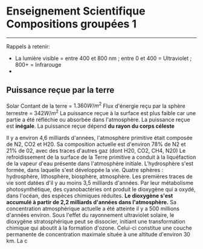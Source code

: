 # Enseignement Scientifique Compositions groupées 1
---

Rappels à retenir:

* La lumière visible = entre 400 et 800 nm ; entre 0 et 400 = Ultraviolet ; 800+ = Infrarouge
* 

## Puissance reçue par la terre

Solar Contant de la terre = $1.360W/m^2$
Flux d'énergie reçu par la sphère terrestre = $342 W/m^2$
La puissance reçue à la surface est plus faible car une partie a été réfléchie ou absorbée dans l'atmosphère.
La puissance reçue est **inégale**. 
La puissance reçue dépend **du rayon du corps céleste**

Il y a environ 4,6 milliards d'années, l'atmosphère primitive était composée de N2, CO2 et H20. Sa composition actuelle est d'environ 78% de N2 et 21% de 02, avec des traces d'autres gaz (dont H20, CO2, CH4, N20)
Le refroidissement de la surface de la Terre primitive a conduit à la liquéfaction de la vapeur d'eau présente dans l'atmosphère initiale. L'hydrosphère s'est formée, dans laquelle s'est développée la vie. Quatre sphères : hydrosphère, lithosphère, biosphère, atmosphère.
Les premières traces de vie sont datées d'il y au moins 3,5 milliards d'années. Par leur métabolisme photosynthétique, des cyanobactéries ont produit le dioxygène qui a oxydé, dans l'océan, des espèces chimiques réduites. **Le dioxygène s'est accumulé à partir de 2,2 milliards d'années dans l'atmosphère.** Sa concentration atmosphérique actuelle a été atteinte il y a 500 millions d'années environ. 
Sous l'effet du rayonnement ultraviolet solaire, le dioxygène stratosphérique peut se dissocier, initiant une transformation chimique qui aboutit à la formation d'ozone. Celui-ci constitue une couche permanente de concentration maximale située à une altitude d'environ 30 km. La c
<!--stackedit_data:
eyJoaXN0b3J5IjpbMTYwMjcyODgxOSwtMTY1MTcxNDYyOV19
-->
